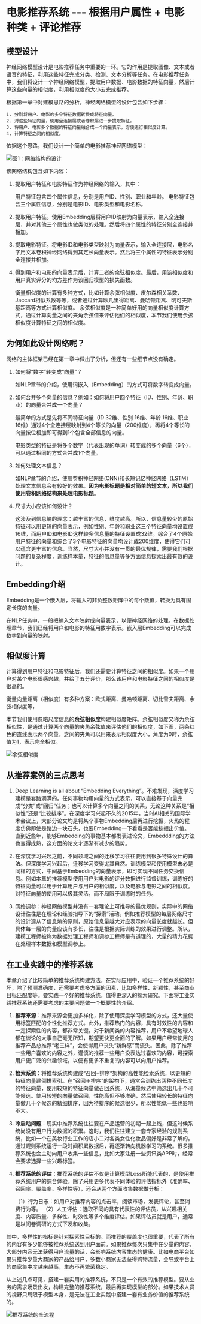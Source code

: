 # 电影推荐系统 --- 根据用户属性 + 电影种类 + 评论推荐

## 模型设计

神经网络模型设计是电影推荐任务中重要的一环。它的作用是提取图像、文本或者语音的特征，利用这些特征完成分类、检测、文本分析等任务。在电影推荐任务中，我们将设计一个神经网络模型，提取用户数据、电影数据的特征向量，然后计算这些向量的相似度，利用相似度的大小去完成推荐。

根据第一章中对建模思路的分析，神经网络模型的设计包含如下步骤：

    1. 分别将用户、电影的多个特征数据转换成特征向量。
    2. 对这些特征向量，使用全连接层或者卷积层进一步提取特征。
    3. 将用户、电影多个数据的特征向量融合成一个向量表示，方便进行相似度计算。
    4. 计算特征之间的相似度。
    
依据这个思路，我们设计一个简单的电影推荐神经网络模型：

![图1：网络结构的设计](../../images/9.jpg)

该网络结构包含如下内容：

1. 提取用户特征和电影特征作为神经网络的输入，其中：


    用户特征包含四个属性信息，分别是用户ID、性别、职业和年龄。
    电影特征包含三个属性信息，分别是电影ID、电影类型和电影名称。


2. 提取用户特征。使用Embedding层将用户ID映射为向量表示，输入全连接层，并对其他三个属性也做类似的处理。然后将四个属性的特征分别全连接并相加。

3. 提取电影特征。将电影ID和电影类型映射为向量表示，输入全连接层，电影名字用文本卷积神经网络得到其定长向量表示。然后将三个属性的特征表示分别全连接并相加。

4. 得到用户和电影的向量表示后，计算二者的余弦相似度。最后，用该相似度和用户真实评分的均方差作为该回归模型的损失函数。


    衡量相似度的计算有多种方式，比如计算余弦相似度、皮尔森相关系数、Jaccard相似系数等等，或者通过计算欧几里得距离、曼哈顿距离、明可夫斯基距离等方式计算相似度。
    余弦相似度是一种简单好用的向量相似度计算方式，通过计算向量之间的夹角余弦值来评估他们的相似度，本节我们使用余弦相似度计算特征之间的相似度。
    
## 为何如此设计网络呢？

网络的主体框架已经在第一章中做出了分析，但还有一些细节点没有确定。

1. 如何将“数字”转变成“向量”？

    如NLP章节的介绍，使用词嵌入（Embedding）的方式可将数字转变成向量。

2. 如何合并多个向量的信息？例如：如何将用户四个特征（ID、性别、年龄、职业）的向量合并成一个向量？

    最简单的方式是先将不同特征向量（ID 32维、性别 16维、年龄 16维、职业 16维）通过4个全连接层映射到4个等长的向量（200维度），再将4个等长的向量按位相加即可得到1个包含全部信息的向量。
    
    电影类型的特征是将多个数字（代表出现的单词）转变成的多个向量（6个），可以通过相同的方式合并成1个向量。
    
3. 如何处理文本信息？
    
    如NLP章节的介绍，使用卷积神经网络(CNN)和长短记忆神经网络（LSTM）处理文本信息会有较好的效果。**因为电影标题是相对简单的短文本，所以我们使用卷积网络结构来处理电影标题**。
    
4. 尺寸大小应该如何设计？
    
    这涉及到信息熵的理念：越丰富的信息，维度越高。所以，信息量较少的原始特征可以用更短的向量表示，例如性别、年龄和职业这三个特征向量均设置成16维，而用户ID和电影ID这样较多信息量的特征设置成32维。综合了4个原始用户特征的向量和综合了3个电影特征的向量均设计成200维度，使得它们可以蕴含更丰富的信息。当然，尺寸大小并没有一贯的最优规律，需要我们根据问题的复杂程度，训练样本量，特征的信息量等多方面信息探索出最有效的设计。 
    
## Embedding介绍

Embedding是一个嵌入层，将输入的非负整数矩阵中的每个数值，转换为具有固定长度的向量。 

在NLP任务中，一般把输入文本映射成向量表示，以便神经网络的处理。在数据处理章节，我们已经将用户和电影的特征用数字表示。嵌入层Embedding可以完成数字到向量的映射。

## 相似度计算

计算得到用户特征和电影特征后，我们还需要计算特征之间的相似度。如果一个用户对某个电影很感兴趣，并给了五分评价，那么该用户和电影特征之间的相似度是很高的。

衡量向量距离（相似度）有多种方案：欧式距离、曼哈顿距离、切比雪夫距离、余弦相似度等，

本节我们使用忽略尺度信息的**余弦相似度**构建相似度矩阵。余弦相似度又称为余弦相似性，是通过计算两个向量的夹角余弦值来评估他们的相似度，如下图，两条红色的直线表示两个向量，之间的夹角可以用来表示相似度大小，角度为0时，余弦值为1，表示完全相似。

![余弦相似度](../../images/10.png)

## 从推荐案例的三点思考

1. Deep Learning is all about “Embedding Everything”。不难发现，深度学习建模是套路满满的。任何事物均用向量的方式表示，可以直接基于向量完成“分类”或“回归”任务；也可以计算多个向量之间的关系，无论这种关系是“相似性”还是“比较排序”。在深度学习兴起不久的2015年，当时AI相关的国际学术会议上，大部分论文均是将某个事物Embedding后再进行挖掘，火热的程度仿佛即使是路边一块石头，也要Embedding一下看看是否能挖掘出价值。直到近些年，能够Embedding的事物基本都发表过论文，Embeddding的方法也变得成熟，这方面的论文才逐渐有减少的趋势。

2. 在深度学习兴起之前，不同领域之间的迁移学习往往要用到很多特殊设计的算法。但深度学习兴起后，迁移学习变得尤其自然。训练模型和使用模型未必是同样的方式，中间基于Embedding的向量表示，即可实现不同任务交换信息。例如本章的推荐模型使用用户对电影的评分数据进行监督训练，训练好的特征向量可以用于计算用户与用户的相似度，以及电影与电影之间的相似度。对特征向量的使用可以极其灵活，而不局限于训练时的任务。

3. 网络调参：神经网络模型并没有一套理论上可推导的最优规则，实际中的网络设计往往是在理论和经验指导下的“探索”活动。例如推荐模型的每层网络尺寸的设计遵从了信息熵的原则，原始信息量越大对应表示的向量长度就越长。但具体每一层的向量应该有多长，往往是根据实际训练的效果进行调整。所以，建模工程师被称为数据处理工程师和调参工程师是有道理的，大量的精力花费在处理样本数据和模型调参上。

## 在工业实践中的推荐系统

本章介绍了比较简单的推荐系统构建方法，在实际应用中，验证一个推荐系统的好坏，除了预测准确度，还需要考虑多方面的因素，比如多样性、新颖性，甚至商业目标匹配度等。要实践一个好的推荐系统，值得更深入的探索研究。下面将工业实践推荐系统还需要考虑的主要问题做一个概要性的介绍。

1. **推荐来源**：推荐来源会更加多样化，除了使用深度学习模型的方式，还大量使用标签匹配的个性化推荐方式。此外，推荐热门的内容，具有时效性的内容和一定探索性的内容，都非常关键。对于新闻类的内容推荐，用户不希望地球人都在谈论的大事自己毫无所知，期望更快更全面的了解。如果用户经常使用的推荐产品总推荐“老三样”，会使得用户丧失“新鲜感”而流失。因此，除了推荐一些用户喜欢的内容之外，谨慎的推荐一些用户没表达过喜欢的内容，可探索用户更广泛的兴趣领域，以便有更多不重复的内容可以向用户推荐。

2. **检索系统**：将推荐系统构建成“召回+排序”架构的高性能检索系统，以更短的特征向量建倒排索引。在“召回＋排序”的架构下，通常会训练出两种不同长度的特征向量，使用较短的特征向量做召回系统，从海量候选中筛选出几十个可能候选。使用较短的向量做召回，性能高但不够准确，然后使用较长的特征向量做几十个候选的精细排序，因为待排序的候选很少，所以性能低一些也影响不大。

3. **冷启动问题**：现实中推荐系统往往要在产品运营的初期一起上线，但这时候系统尚没有用户行为数据的积累。这时，我们往往建立一套专家经验的规则系统，比如一个在美妆行业工作的店小二对各类女性化妆品偏好是非常了解的。通过规则系统运行一段时间积累数据后，再逐渐转向机器学习的系统。很多推荐系统也会主动向用户收集一些信息，比如大家注册一些资讯类APP时，经常会要求选择一些兴趣标签。

4. **推荐系统的评估**：推荐系统的评估不仅是计算模型Loss所能代表的，是使用推荐系统用户的综合体验。除了采用更多代表不同体验的评估指标外（准确率、召回率、覆盖率、多样性等），还会从两个方面收集数据做分析：


    （1）行为日志：如用户对推荐内容的点击率，阅读市场，发表评论，甚至消费行为等。
    （2）人工评估：选取不同的具有代表性的评估员，从兴趣相关度、内容质量、多样性、时效性等多个维度评估。如果评估员就是用户，通常是以问卷调研的方式下发和收集。

其中，多样性的指标是针对探索性目标的。而推荐的覆盖度也很重要，代表了所有的内容有多少能够被推荐系统送到用户面前。如果推荐每次只集中在少量的内容，大部分内容无法获得用户流量的话，会影响系统内容生态的健康。比如电商平台如果只推荐少量大商家的产品给用户，多数小商家无法获得购物流量，会导致平台上的商家集中度越来越高，生态不再繁荣稳定。

从上述几点可见，搭建一套实用的推荐系统，不只是一个有效的推荐模型。要从业务的需求场景出发，构建完整的推荐系统，最后再实现模型的部分。如果技术人员的视野只局限于模型本身，是无法在工业实践中搭建一套有业务价值的推荐系统的。

![推荐系统的全流程](../../images/11.png)
